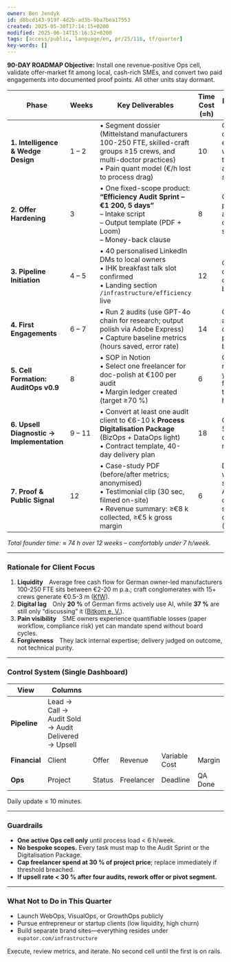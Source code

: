 ```yaml
---
owner: Ben Jendyk
id: d8bcd143-919f-4d2b-ad3b-9ba7bea17553
created: 2025-05-30T17:14:15+0200
modified: 2025-06-14T15:16:52+0200
tags: [access/public, language/en, pr/25/116, tf/quarter]
key-words: []
---
```


**90-DAY ROADMAP
Objective:** Install one revenue-positive Ops cell, validate offer-market fit among local, cash-rich SMEs, and convert two paid engagements into documented proof points. All other units stay dormant.

| Phase                                     | Weeks  | Key Deliverables                                                                                                                                                       | Time Cost (≈h) | Decisional Gate                                                  |
| ----------------------------------------- | ------ | ---------------------------------------------------------------------------------------------------------------------------------------------------------------------- | -------------- | ---------------------------------------------------------------- |
| **1. Intelligence & Wedge Design**        | 1 – 2  | • Segment dossier (Mittelstand manufacturers 100-250 FTE, skilled-craft groups ≥15 crews, and multi-doctor practices)<br>• Pain quant model (€/h lost to process drag) | 10             | Go if ≥3 owners express willingness to pay for an *audit sprint* |
| **2. Offer Hardening**                    | 3      | • One fixed-scope product: **“Efficiency Audit Sprint – €1 200, 5 days”**<br>  – Intake script<br>  – Output template (PDF + Loom)<br>  – Money-back clause            | 8              | Go if two prospects accept calendar slots                        |
| **3. Pipeline Initiation**                | 4 – 5  | • 40 personalised LinkedIn DMs to local owners<br>• IHK breakfast talk slot confirmed<br>• Landing section `/infrastructure/efficiency` live                           | 12             | Go if ≥3 qualified calls booked                                  |
| **4. First Engagements**                  | 6 – 7  | • Run 2 audits (use GPT-4o chain for research; output polish via Adobe Express)<br>• Capture baseline metrics (hours saved, error rate)                                | 14             | Go if both audits sign off and pay balance                       |
| **5. Cell Formation: AuditOps v0.9**      | 8      | • SOP in Notion<br>• Select one freelancer for doc-polish at €100 per audit<br>• Margin ledger created (target ≥70 %)                                                  | 6              | Go if SOP reduces your direct fulfilment to <6 h/audit           |
| **6. Upsell Diagnostic → Implementation** | 9 – 11 | • Convert at least one audit client to €6-10 k **Process Digitalisation Package** (BizOps + DataOps light)<br>• Contract template, 40-day delivery plan                | 18             | Go if LOI + 50 % deposit received                                |
| **7. Proof & Public Signal**              | 12     | • Case-study PDF (before/after metrics; anonymised)<br>• Testimonial clip (30 sec, filmed on-site)<br>• Revenue summary: ≥€8 k collected, ≥€5 k gross margin           | 6              | Decide whether to scale AuditOps or open second cell (WebOps)    |

*Total founder time: ≈ 74 h over 12 weeks – comfortably under 7 h/week.*

---

### Rationale for Client Focus

1. **Liquidity** Average free cash flow for German owner-led manufacturers 100-250 FTE sits between €2-20 m p.a.; craft conglomerates with 15+ crews generate €0.5-3 m ([KfW][1]).
2. **Digital lag** Only **20 %** of German firms actively use AI, while **37 %** are still only “discussing” it ([Bitkom e. V.][2]).
3. **Pain visibility** SME owners experience quantifiable losses (paper workflow, compliance risk) yet can mandate spend without board cycles.
4. **Forgiveness** They lack internal expertise; delivery judged on outcome, not technical purity.

---

### Control System (Single Dashboard)

| View          | Columns                                             |        |            |               |         |
| ------------- | --------------------------------------------------- | ------ | ---------- | ------------- | ------- |
| **Pipeline**  | Lead → Call → Audit Sold → Audit Delivered → Upsell |        |            |               |         |
| **Financial** | Client                                              | Offer  | Revenue    | Variable Cost | Margin  |
| **Ops**       | Project                                             | Status | Freelancer | Deadline      | QA Done |

Daily update ≤ 10 minutes.

---

### Guardrails

* **One active Ops cell only** until process load < 6 h/week.
* **No bespoke scopes.** Every task must map to the Audit Sprint or the Digitalisation Package.
* **Cap freelancer spend at 30 % of project price**; replace immediately if threshold breached.
* **If upsell rate < 30 % after four audits, rework offer or pivot segment.**

---

### What Not to Do in This Quarter

* Launch WebOps, VisualOps, or GrowthOps publicly
* Pursue entrepreneur or startup clients (low liquidity, high churn)
* Build separate brand sites—everything resides under `eupator.com/infrastructure`

Execute, review metrics, and iterate. No second cell until the first is on rails.

[1]: https://www.kfw.de/%C3%9Cber-die-KfW/KfW-Research/Digitalisierung.html?utm_source=chatgpt.com "KfW Research – Dossier Digitalisierung im Mittelstand"
[2]: https://www.bitkom.org/Presse/Presseinformation/Erstmals-beschaeftigt-Haelfte-Unternehmen-KI?utm_source=chatgpt.com "Erstmals beschäftigt sich mehr als die Hälfte der Unternehmen mit KI"
